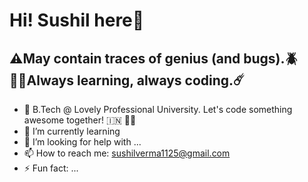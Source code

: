 ## <h1>Hi! Sushil here👋 </h1> 
<h2>⚠️May contain traces of genius (and bugs).🪲<br>🧑‍💻Always learning, always coding.☄️</h2>

- 🏫 B.Tech @ Lovely Professional University. Let's code something awesome together! 🇮🇳 🧑‍💻
- 🌱 I’m currently learning 
- 🤔 I’m looking for help with ...
- 📫 How to reach me: sushilverma1125@gmail.com
- ⚡ Fun fact: ...

